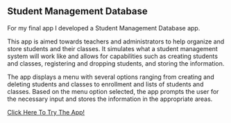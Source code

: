 ## Student Management Database

For my final app I developed a Student Management Database app.

This app is aimed towards teachers and administrators to help organize and store students and their classes. It simulates what a student management system will work like and allows for capabilities such as creating students and classes, registering and dropping students, and storing the information.

The app displays a menu with several options ranging from creating and deleting students and classes to enrollment and lists of students and classes. Based on the menu option selected, the app prompts the user for the necessary input and stores the information in the appropriate areas. 

[Click Here To Try The App!](https://repl.it/@abygs/FinalApp)
